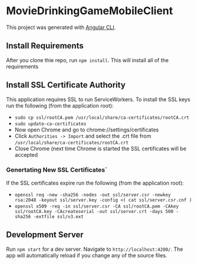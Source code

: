 # MovieDrinkingGameMobileClient

This project was generated with [Angular CLI](https://github.com/angular/angular-cli).

## Install Requirements

After you clone thie repo, run `npm install`. This will install all of the requirements

## Install SSL Certificate Authority

This application requires SSL to run ServiceWorkers. To install the SSL keys run the following (from the application root):
- `sudo cp ssl/rootCA.pem /usr/local/share/ca-certificates/rootCA.crt`
- `sudo update-ca-certificates`
- Now open Chrome and go to chrome://settings/certificates
- Click `Authorities -> Import` and select the .crt file from `/usr/local/share/ca-certificates/rootCA.crt`
- Close Chrome (next time Chrome is started the SSL certificates will be accepted

### Genertating New SSL Certificates`

If the SSL certificates expire run the following (from the application root):
- `openssl req -new -sha256 -nodes -out ssl/server.csr -newkey rsa:2048 -keyout ssl/server.key -config <( cat ssl/server.csr.cnf )`
- `openssl x509 -req -in ssl/server.csr -CA ssl/rootCA.pem -CAkey ssl/rootCA.key -CAcreateserial -out ssl/server.crt -days 500 -sha256 -extfile ssl/v3.ext`

## Development Server

Run `npm start` for a dev server. Navigate to `http://localhost:4200/`. The app will automatically reload if you change any of the source files.
